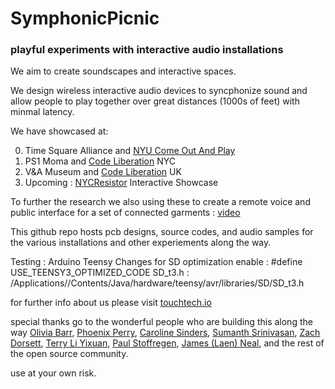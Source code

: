 # SymphonicPicnic

### playful experiments with interactive audio installations

We aim to create soundscapes and interactive spaces.

We design wireless interactive audio devices to syncphonize sound and allow people to play together over great distances (1000s of feet) with minmal latency.

We have showcased at:

0. Time Square Alliance and [NYU Come Out And Play](http://engineering.nyu.edu/news/2016/07/26/bright-lights-big-games)
0. PS1 Moma and [Code Liberation](http://codeliberation.org/) NYC
0. V&A Museum and [Code Liberation](http://codeliberation.org/) UK
0. Upcoming : [NYCResistor](http://www.nycresistor.com/) Interactive Showcase

To further the research we also using these to create a remote voice and public interface for a set of connected garments : [video](https://vimeo.com/210477639)

This github repo hosts pcb designs, source codes, and audio samples for the various installations and other experiements along the way. 


Testing : Arduino Teensy Changes for SD optimization
enable : #define USE_TEENSY3_OPTIMIZED_CODE
SD_t3.h : /Applications/<Arduino-App-Folder>/Contents/Java/hardware/teensy/avr/libraries/SD/SD_t3.h

for further info about us please visit [touchtech.io]()

special thanks go to the wonderful people who are building this along the way [Olivia Barr](http://oliviabarr.com/), [Phoenix Perry](http://phoenixperry.com/), [Caroline Sinders](https://carolinesinders.com/), [Sumanth Srinivasan](http://www.acrosspolyethylene.com/symphonic-picnic/), [Zach Dorsett](http://zachdorsett.com/play-tsq/), [Terry Li Yixuan](https://www.youtube.com/watch?v=dHMPzYdafm4), [Paul Stoffregen](https://www.pjrc.com/teensy/), [James (Laen) Neal](https://oshpark.com/), and the rest of the open source community.



use at your own risk.
